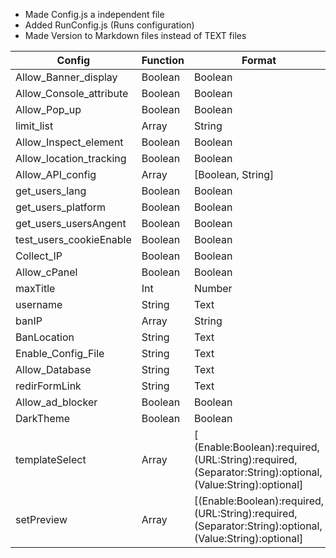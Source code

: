 - Made Config.js a independent file
- Added RunConfig.js (Runs configuration)
- Made Version to Markdown files instead of TEXT files 


| Config | Function | Format | Default |
| ------- | ---------- | ------- | ------- |
| Allow_Banner_display | Boolean | Boolean | true |
| Allow_Console_attribute | Boolean | Boolean | true |
| Allow_Pop_up | Boolean | Boolean | false |
| limit_list | Array | String | null |
| Allow_Inspect_element | Boolean | Boolean | true |
| Allow_location_tracking | Boolean | Boolean | false |
| Allow_API_config | Array | [Boolean, String] | [false, "{url}"] |
| get_users_lang | Boolean | Boolean | true |
| get_users_platform | Boolean | Boolean | true |
| get_users_usersAngent | Boolean | Boolean | true |
| test_users_cookieEnable | Boolean | Boolean | true |
| Collect_IP | Boolean | Boolean | false |
| Allow_cPanel | Boolean | Boolean | true |
| maxTitle | Int | Number | 25 |
| username | String | Text | null |
| banIP | Array | String | null |
| BanLocation | String | Text | "{url}" |
| Enable_Config_File | String | Text | "Enable" |
| Allow_Database | String | Text | "mySQL" |
| redirFormLink | String | Text | "false" |
| Allow_ad_blocker | Boolean | Boolean | false |
| DarkTheme | Boolean | Boolean | false |
| templateSelect | Array | [ (Enable:Boolean):required, (URL:String):required, (Separator:String):optional, (Value:String):optional] | [true, "{url}", "{seperator:optional}",  "{value:optional}"] |
| setPreview | Array | [(Enable:Boolean):required, (URL:String):required, (Separator:String):optional, (Value:String):optional] | [true, "{url}", "{seperator:optional}", "{value:optional}"] |

